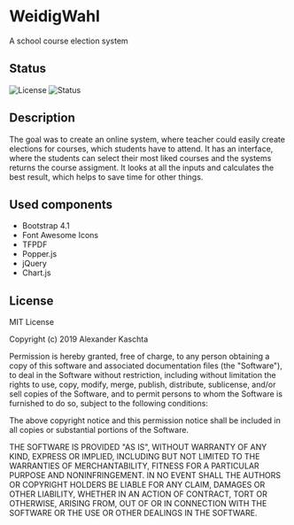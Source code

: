 # WeidigWahl
A school course election system

## Status
![License](https://img.shields.io/badge/license-MIT-success.svg)
![Status](https://img.shields.io/badge/status-working-success.svg)

## Description
The goal was to create an online system, where teacher could easily create elections for
courses, which students have to attend. It has an interface, where the students can select
their most liked courses and the systems returns the course assigment. It looks at all the 
inputs and calculates the best result, which helps to save time for other things.

## Used components

- Bootstrap 4.1
- Font Awesome Icons
- TFPDF
- Popper.js
- jQuery
- Chart.js

## License
MIT License

Copyright (c) 2019 Alexander Kaschta

Permission is hereby granted, free of charge, to any person obtaining a copy
of this software and associated documentation files (the "Software"), to deal
in the Software without restriction, including without limitation the rights
to use, copy, modify, merge, publish, distribute, sublicense, and/or sell
copies of the Software, and to permit persons to whom the Software is
furnished to do so, subject to the following conditions:

The above copyright notice and this permission notice shall be included in all
copies or substantial portions of the Software.

THE SOFTWARE IS PROVIDED "AS IS", WITHOUT WARRANTY OF ANY KIND, EXPRESS OR
IMPLIED, INCLUDING BUT NOT LIMITED TO THE WARRANTIES OF MERCHANTABILITY,
FITNESS FOR A PARTICULAR PURPOSE AND NONINFRINGEMENT. IN NO EVENT SHALL THE
AUTHORS OR COPYRIGHT HOLDERS BE LIABLE FOR ANY CLAIM, DAMAGES OR OTHER
LIABILITY, WHETHER IN AN ACTION OF CONTRACT, TORT OR OTHERWISE, ARISING FROM,
OUT OF OR IN CONNECTION WITH THE SOFTWARE OR THE USE OR OTHER DEALINGS IN THE
SOFTWARE.
